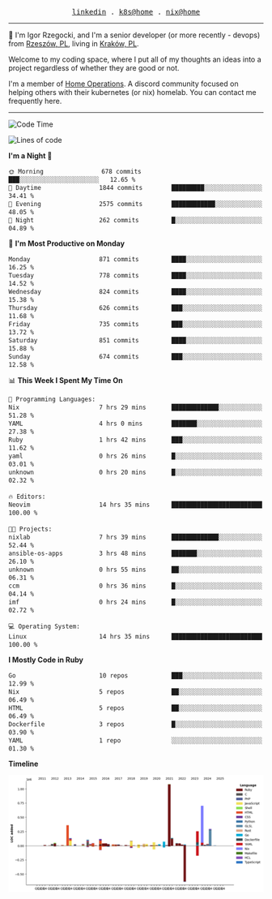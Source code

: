 <p align="center">
  <samp>
    <a href="https://www.linkedin.com/in/ajgon">linkedin</a> .
    <a href="https://github.com/deedee-ops/k8s-gitops">k8s@home</a> .
    <a href="https://github.com/deedee-ops/nixlab">nix@home</a>
  </samp>
</p>

----------------------------------------------------------------

:wave: I'm Igor Rzegocki, and I'm a senior developer (or more recently - devops) from [Rzeszów, PL](https://en.wikipedia.org/wiki/Rzesz%C3%B3w), living in [Kraków, PL](https://en.wikipedia.org/wiki/Krak%C3%B3w).

Welcome to my coding space, where I put all of my thoughts an ideas into a project regardless of whether they are good or not.

I'm a member of [Home Operations](https://discord.gg/home-operations). A discord community focused on helping others with their kubernetes (or nix) homelab. You can contact me frequently here.

----------------------------------------------------------------

<!--START_SECTION:waka-->
![Code Time](http://img.shields.io/badge/Code%20Time-302%20hrs%2020%20mins-blue)

![Lines of code](https://img.shields.io/badge/From%20Hello%20World%20I%27ve%20Written-4.1%20million%20lines%20of%20code-blue)

**I'm a Night 🦉** 

```text
🌞 Morning                678 commits         ███░░░░░░░░░░░░░░░░░░░░░░   12.65 % 
🌆 Daytime                1844 commits        █████████░░░░░░░░░░░░░░░░   34.41 % 
🌃 Evening                2575 commits        ████████████░░░░░░░░░░░░░   48.05 % 
🌙 Night                  262 commits         █░░░░░░░░░░░░░░░░░░░░░░░░   04.89 % 
```
📅 **I'm Most Productive on Monday** 

```text
Monday                   871 commits         ████░░░░░░░░░░░░░░░░░░░░░   16.25 % 
Tuesday                  778 commits         ████░░░░░░░░░░░░░░░░░░░░░   14.52 % 
Wednesday                824 commits         ████░░░░░░░░░░░░░░░░░░░░░   15.38 % 
Thursday                 626 commits         ███░░░░░░░░░░░░░░░░░░░░░░   11.68 % 
Friday                   735 commits         ███░░░░░░░░░░░░░░░░░░░░░░   13.72 % 
Saturday                 851 commits         ████░░░░░░░░░░░░░░░░░░░░░   15.88 % 
Sunday                   674 commits         ███░░░░░░░░░░░░░░░░░░░░░░   12.58 % 
```


📊 **This Week I Spent My Time On** 

```text
💬 Programming Languages: 
Nix                      7 hrs 29 mins       █████████████░░░░░░░░░░░░   51.28 % 
YAML                     4 hrs 0 mins        ███████░░░░░░░░░░░░░░░░░░   27.38 % 
Ruby                     1 hrs 42 mins       ███░░░░░░░░░░░░░░░░░░░░░░   11.62 % 
yaml                     0 hrs 26 mins       █░░░░░░░░░░░░░░░░░░░░░░░░   03.01 % 
unknown                  0 hrs 20 mins       █░░░░░░░░░░░░░░░░░░░░░░░░   02.32 % 

🔥 Editors: 
Neovim                   14 hrs 35 mins      █████████████████████████   100.00 % 

🐱‍💻 Projects: 
nixlab                   7 hrs 39 mins       █████████████░░░░░░░░░░░░   52.44 % 
ansible-os-apps          3 hrs 48 mins       ███████░░░░░░░░░░░░░░░░░░   26.10 % 
unknown                  0 hrs 55 mins       ██░░░░░░░░░░░░░░░░░░░░░░░   06.31 % 
ccm                      0 hrs 36 mins       █░░░░░░░░░░░░░░░░░░░░░░░░   04.14 % 
imf                      0 hrs 24 mins       █░░░░░░░░░░░░░░░░░░░░░░░░   02.72 % 

💻 Operating System: 
Linux                    14 hrs 35 mins      █████████████████████████   100.00 % 
```

**I Mostly Code in Ruby** 

```text
Go                       10 repos            ███░░░░░░░░░░░░░░░░░░░░░░   12.99 % 
Nix                      5 repos             ██░░░░░░░░░░░░░░░░░░░░░░░   06.49 % 
HTML                     5 repos             ██░░░░░░░░░░░░░░░░░░░░░░░   06.49 % 
Dockerfile               3 repos             █░░░░░░░░░░░░░░░░░░░░░░░░   03.90 % 
YAML                     1 repo              ░░░░░░░░░░░░░░░░░░░░░░░░░   01.30 % 
```



**Timeline**

![Lines of Code chart](https://raw.githubusercontent.com/ajgon/ajgon/master/assets/bar_graph.png)


<!--END_SECTION:waka-->
